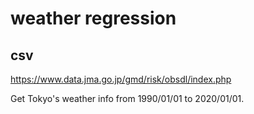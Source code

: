 # weather regression


## csv

https://www.data.jma.go.jp/gmd/risk/obsdl/index.php

Get Tokyo's weather info from 1990/01/01 to 2020/01/01.
